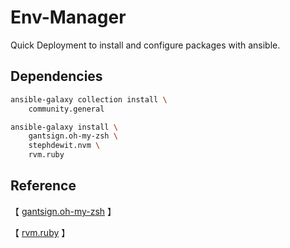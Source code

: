 # Env-Manager
Quick Deployment to install and configure packages with ansible.
## Dependencies

```bash
ansible-galaxy collection install \
    community.general

ansible-galaxy install \
    gantsign.oh-my-zsh \
    stephdewit.nvm \
    rvm.ruby
```

## Reference
【 [gantsign.oh-my-zsh](https://github.com/gantsign/ansible-role-oh-my-zsh) 】

【 [rvm.ruby](https://github.com/rvm/rvm1-ansible) 】
